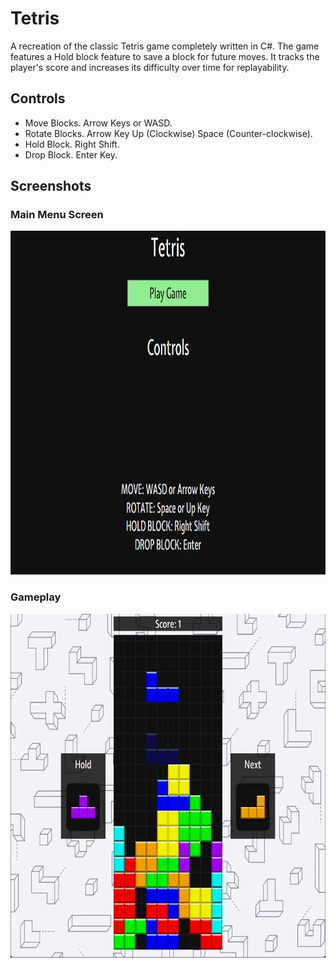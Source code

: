 # Tetris

A recreation of the classic Tetris game completely written in C#.
The game features a Hold block feature to save a block for future moves. It tracks the player's score and increases its difficulty over time for replayability.

## Controls
- Move Blocks. Arrow Keys or WASD.
- Rotate Blocks. Arrow Key Up (Clockwise) Space (Counter-clockwise).
- Hold Block. Right Shift.
- Drop Block. Enter Key.


## Screenshots

### Main Menu Screen
<p align="center">
<img src="Tetris/Assets/MainMenu.webp" width=680 height=550>
</p>

### Gameplay
<p align="center">
<img src="Tetris/Assets/Gameplay.webp" width=680 height=550>
</p>
